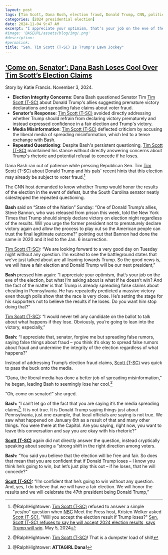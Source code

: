 ```yaml
---
layout: post
tags: [Tim Scott, Dana Bush, election fraud, Donald Trump, CNN, politics]
categories: [2024 presidential election]
date: 2024-11-04 9:47 AM
excerpt: "I appreciate your optimism, that‘s your job on the eve of the election, but what I’m asking about is what if he doesn’t win? And the fact of the matter is that Trump is already spreading false claims about cheating in Pennsylvania. He has repeatedly predicted a massive victory even though polls show that the race is very close. He’s setting the stage for his supporters not to believe the results if he loses. Do you want him stop doing that?"
#image: 'BASEURL/assets/blog/img/.png'
#description:
#permalink:
title: "Sen. Tim Scott (T-SC) Is Trump's Lawn Jockey"
---
```



## [‘Come on, Senator’: Dana Bash Loses Cool Over Tim Scott’s Election Claims](https://www.thedailybeast.com/come-on-senator-dana-bash-loses-cool-over-tim-scotts-election-claims/)

Story by Katie Francis. November 3, 2024.

- **Election Integrity Concerns**: Dana Bash questioned Senator Tim [Tim Scott (T-SC)](https://www.scott.senate.gov/) about Donald Trump's allies suggesting premature victory declarations and spreading false claims about voter fraud.
- **Senator's Response**: [Tim Scott (T-SC)](https://www.scott.senate.gov/) avoided directly addressing whether Trump should refrain from declaring victory prematurely and instead expressed confidence in a fair election and Trump's victory.
- **Media Misinformation**: [Tim Scott (T-SC)](https://www.scott.senate.gov/) deflected criticism by accusing the liberal media of spreading misinformation, which led to a tense exchange with Bash.
- **Repeated Questioning**: Despite Bash's persistent questioning, [Tim Scott (T-SC)](https://www.scott.senate.gov/) maintained his stance without directly answering concerns about Trump's rhetoric and potential refusal to concede if he loses.

Dana Bash ran out of patience while pressing Republican Sen. Tim [Tim Scott (T-SC)](https://www.scott.senate.gov/) about Donald Trump and his pals' recent hints that this election may already be subject to voter fraud.[^11]

[^11]: @RalphHightower: [Tim Scott (T-SC)](https://www.scott.senate.gov/) refused to answer a simple "yes/no" question when [NBC](https://nbcnews.com/) Meet the Press host, Kristen Welker asked [Scott (T-SC)](https://www.scott.senate.gov/), "Will you accept the election result if Trump loses?" [Sen. Scott (T-SC) refuses to say he will accept 2024 election results, says Trump will win](https://www.nbcnews.com/meet-the-press/video/sen-scott-refuses-to-say-he-will-accept-2024-election-results-says-trump-will-win-210290757592). May 5, 2024

The CNN host demanded to know whether Trump would honor the results of the election in the event of defeat, but the South Carolina senator neatly sidestepped the repeated questioning.

**Bash** said on “State of the Nation” Sunday: “One of Donald Trump‘s allies, Steve Bannon, who was released from prison this week, told the New York Times that Trump should simply declare victory on election night regardless of the results. Will you urge the former president not to prematurely declare victory again and allow the process to play out so the American people can trust the final legitimate outcome?” pointing out that Bannon had done the same in 2020 and it led to the Jan. 6 insurrection.

[Tim Scott (T-SC)](https://www.scott.senate.gov/): “We are looking forward to a very good day on Tuesday night without any question. I‘m excited to see the battleground states that we’ve just talked about are all leaning towards Trump. So the good news is, we will have a fair election and Donald Trump will be our next president,”

**Bash** pressed him again: “I appreciate your optimism, that‘s your job on the eve of the election, but what I’m asking about is what if he doesn’t win? And the fact of the matter is that Trump is already spreading false claims about cheating in Pennsylvania. He has repeatedly predicted a massive victory even though polls show that the race is very close. He’s setting the stage for his supporters not to believe the results if he loses. Do you want him stop doing that?”

[Tim Scott (T-SC)](https://www.scott.senate.gov/): “I would never tell any candidate on the ballot to talk about what happens if they lose. Obviously, you’re going to lean into the victory, especially,” 

**Bash:** “I appreciate that, senator, forgive me but spreading false rumors, saying false things about fraud – you think it’s okay to spread false rumors about fraud and undermine the integrity of the election regardless of what happens?"

Instead of addressing Trump’s election fraud claims, [Scott (T-SC)](https://www.scott.senate.gov/) was quick to pass the buck onto the media.

“Dana, the liberal media has done a better job of spreading misinformation,” he began, leading Bash to seemingly lose her cool.[^91]

[^91]: @RalphHightower: [Tim Scott (T-SC)](https://www.scott.senate.gov/)! That is a dumpster load of shit!

“Oh, come on senator!” she urged.

**Bash:** “I can’t let go of the fact that you are saying it’s the media spreading claims[^101]. It is not true. It is Donald Trump saying things just about Pennsylvania, just one example, that local officials are saying is not true. We saw what happened on January 6th as a result of that and many other things. You were there at the Capitol. Are you saying, right now, you want to leave this conversation and say you are okay with his rhetoric?”

[^101]: @RalphHightower: **ATTAGIRL Dana!**

**[Scott (T-SC)](https://www.scott.senate.gov/)** again did not directly answer the question, instead cryptically speaking about seeing a “strong shift in the right direction among voters.

**Bash:** “You said you believe that the election will be free and fair. So does that mean that you are confident that if Donald Trump loses – I know you think he‘s going to win, but let’s just play this out – if he loses, that he will concede?" 

**[Scott (T-SC)](https://www.scott.senate.gov/):** “I’m confident that he’s going to win without any question. And, yes, I do believe that we will have a fair election. We will honor the results and we will celebrate the 47th president being Donald Trump,” 

